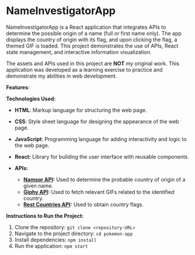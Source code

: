 # NameInvestigatorApp
NameInvestigatorApp is a React application that integrates APIs to determine the possible origin of a name (full or first name only). The app displays the country of origin with its flag, and upon clicking the flag, a themed GIF is loaded. This project demonstrates the use of APIs, React state management, and interactive information visualization.

The assets and APIs used in this project are **NOT** my original work. This application was developed as a learning exercise to practice and demonstrate my abilities in web development.

**Features**:


**Technologies Used:**
- **HTML**: Markup language for structuring the web page.
- **CSS**: Style sheet language for designing the appearance of the web page.
- **JavaScript**: Programming language for adding interactivity and logic to the web page.
- **React:** Library for building the user interface with reusable components.
- **APIs:**
 
    *   **[Namsor API]([([https://restcountries.com/#endpoints-name)](https://giphy.com/search/Colombia-stickers)):** Used to determine the probable country of origin of a given name.
    *   **[Giphy API]([([https://restcountries.com/#endpoints-name)](https://giphy.com/search/Colombia-stickers)):** Used to fetch relevant GIFs related to the identified country.
    *   **[Rest Countries API]([https://restcountries.com/#endpoints-name]):** Used to obtain country flags.

**Instructions to Run the Project:**
1. Clone the repository: `git clone <repository-URL>`
2. Navigate to the project directory: `cd pokemon-app`
3. Install dependencies: `npm install`
4. Run the application: `npm start`
